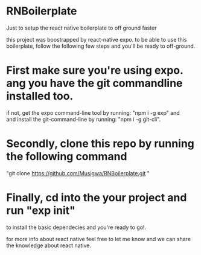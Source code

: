 # RNBoilerplate
Just to setup the react native boilerplate to off ground faster

this project was boostrapped by react-native expo.
to be able to use this boilerplate, follow the following few steps and you'll be ready to off-ground.

# First make sure you're using expo. ang you have the git commandline installed too.

if not, get the expo command-line tool by running: "npm i -g exp" and  
and install the git-command-line by running: "npm i -g git-cli".

# Secondly, clone this repo by running the following command

"git clone https://github.com/Musigwa/RNBoilerplate.git <yourprojectname>"

# Finally, cd into the your project and run "exp init" 

to install the basic dependecies and you're ready to go!.

for more info about react native feel free to let me know and we can share the knowledge about react native.
